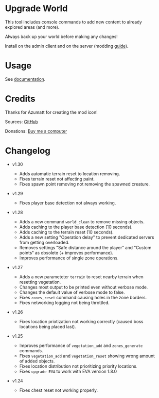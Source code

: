 # Upgrade World

This tool includes console commands to add new content to already explored areas (and more).

Always back up your world before making any changes!

Install on the admin client and on the server (modding [guide](https://youtu.be/L9ljm2eKLrk)).

# Usage

See [documentation](https://github.com/JereKuusela/valheim-upgrade_world/blob/main/README.md).

# Credits

Thanks for Azumatt for creating the mod icon!

Sources: [GitHub](https://github.com/JereKuusela/valheim-upgrade_world)

Donations: [Buy me a computer](https://www.buymeacoffee.com/jerekuusela)

# Changelog

- v1.30
	- Adds automatic terrain reset to location removing.
	- Fixes terrain reset not affecting paint.
	- Fixes spawn point removing not removing the spawned creature.

- v1.29
	- Fixes player base detection not always working.

- v1.28
	- Adds a new command `world_clean` to remove missing objects.
	- Adds caching to the player base detection (10 seconds).
	- Adds caching to the terrain reset (10 seconds).
	- Adds a new setting "Operation delay" to prevent dedicated servers from getting overloaded.
	- Removes settings "Safe distance around the player" and "Custom points" as obsolete (+ improves performance).
	- Improves performance of single zone operations.

- v1.27
	- Adds a new parameteter `terrain` to reset nearby terrain when resetting vegetation.
	- Changes most output to be printed even without verbose mode.
	- Changes the default value of verbose mode to false.
	- Fixes `zones_reset` command causing holes in the zone borders.
	- Fixes networking logging not being throttled.

- v1.26
	- Fixes location priotization not working correctly (caused boss locations being placed last).

- v1.25
	- Improves performance of `vegetation_add` and `zones_generate` commands.
	- Fixes `vegetation_add` and `vegetation_reset` showing wrong amount of added objects.
	- Fixes location distribution not prioritizing priority locations.
	- Fixes `upgrade EVA` to work with EVA version 1.8.0
	
- v1.24
	- Fixes chest reset not working properly.
